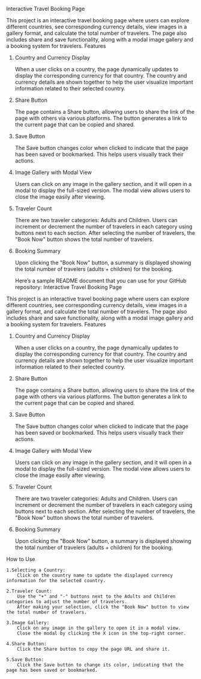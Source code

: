 Interactive Travel Booking Page

This project is an interactive travel booking page where users can explore different countries, see corresponding currency details, view images in a gallery format, and calculate the total number of travelers. The page also includes share and save functionality, along with a modal image gallery and a booking system for travelers.
Features
1. Country and Currency Display

    When a user clicks on a country, the page dynamically updates to display the corresponding currency for that country.
    The country and currency details are shown together to help the user visualize important information related to their selected country.

2. Share Button

    The page contains a Share button, allowing users to share the link of the page with others via various platforms. The button generates a link to the current page that can be copied and shared.

3. Save Button

    The Save button changes color when clicked to indicate that the page has been saved or bookmarked. This helps users visually track their actions.

4. Image Gallery with Modal View

    Users can click on any image in the gallery section, and it will open in a modal to display the full-sized version.
    The modal view allows users to close the image easily after viewing.

5. Traveler Count

    There are two traveler categories: Adults and Children.
    Users can increment or decrement the number of travelers in each category using buttons next to each section.
    After selecting the number of travelers, the "Book Now" button shows the total number of travelers.

6. Booking Summary

    Upon clicking the "Book Now" button, a summary is displayed showing the total number of travelers (adults + children) for the booking.


    Here’s a sample README document that you can use for your GitHub repository:
Interactive Travel Booking Page

This project is an interactive travel booking page where users can explore different countries, see corresponding currency details, view images in a gallery format, and calculate the total number of travelers. The page also includes share and save functionality, along with a modal image gallery and a booking system for travelers.
Features
1. Country and Currency Display

    When a user clicks on a country, the page dynamically updates to display the corresponding currency for that country.
    The country and currency details are shown together to help the user visualize important information related to their selected country.

2. Share Button

    The page contains a Share button, allowing users to share the link of the page with others via various platforms. The button generates a link to the current page that can be copied and shared.

3. Save Button

    The Save button changes color when clicked to indicate that the page has been saved or bookmarked. This helps users visually track their actions.

4. Image Gallery with Modal View

    Users can click on any image in the gallery section, and it will open in a modal to display the full-sized version.
    The modal view allows users to close the image easily after viewing.

5. Traveler Count

    There are two traveler categories: Adults and Children.
    Users can increment or decrement the number of travelers in each category using buttons next to each section.
    After selecting the number of travelers, the "Book Now" button shows the total number of travelers.

6. Booking Summary

    Upon clicking the "Book Now" button, a summary is displayed showing the total number of travelers (adults + children) for the booking.



How to Use

    1.Selecting a Country:
        Click on the country name to update the displayed currency information for the selected country.

    2.Traveler Count:
        Use the "+" and "-" buttons next to the Adults and Children categories to adjust the number of travelers.
        After making your selection, click the "Book Now" button to view the total number of travelers.

    3.Image Gallery:
        Click on any image in the gallery to open it in a modal view.
        Close the modal by clicking the X icon in the top-right corner.

    4.Share Button:
        Click the Share button to copy the page URL and share it.

    5.Save Button:
        Click the Save button to change its color, indicating that the page has been saved or bookmarked.